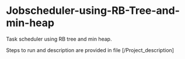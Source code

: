 # Jobscheduler-using-RB-Tree-and-min-heap

Task scheduler using RB tree and min heap.

Steps to run and description are provided in file [/Project_description]
